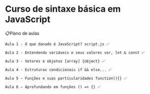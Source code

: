 # Curso de sintaxe básica em JavaScript

📋Plano de aulas

    Aula 1 - O que danado é JavaScript? script.js ✅

    Aula 2 - Entendendo variáveis e seus valores var, let & const ✅

    Aula 3 - Vetores e objetos [array] {object} ✅

    Aula 4 - Estruturas condicionais if && else... ✅

    Aula 5 – Funções e suas particularidades function(){} ✅

    Aula 6 – Aprofundando em funções () => {} ✅

